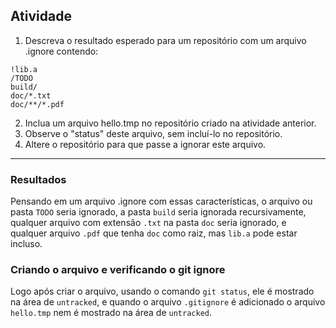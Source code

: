 ## Atividade

1. Descreva o resultado esperado para um repositório com um arquivo
.ignore contendo:
```
!lib.a
/TODO
build/
doc/*.txt
doc/**/*.pdf
```
2. Inclua um arquivo hello.tmp no repositório criado na atividade
anterior.
3. Observe o "status" deste arquivo, sem incluí-lo no repositório.
4. Altere o repositório para que passe a ignorar este arquivo.

---
### Resultados
Pensando em um arquivo .ignore com essas características, o arquivo ou pasta `TODO` seria ignorado, a pasta `build` seria ignorada recursivamente, qualquer arquivo com extensão `.txt` na pasta `doc` seria ignorado, e qualquer arquivo `.pdf` que tenha `doc` como raiz, mas `lib.a` pode estar incluso.

### Criando o arquivo e verificando o git ignore
Logo após criar o arquivo, usando o comando `git status`, ele é mostrado na área de `untracked`, e quando o arquivo `.gitignore` é adicionado o arquivo `hello.tmp` nem é mostrado na área de `untracked`.
